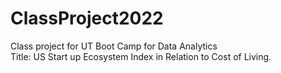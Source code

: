 # ClassProject2022
Class project for UT Boot Camp for Data Analytics<br>
Title: US Start up Ecosystem Index in Relation to Cost of Living.
